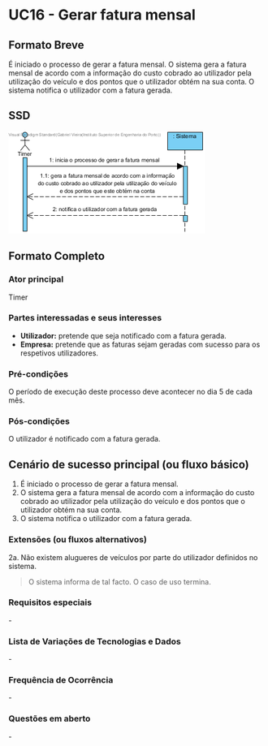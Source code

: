 # UC16 - Gerar fatura mensal

## Formato Breve

É iniciado o processo de gerar a fatura mensal. O sistema gera a fatura mensal de acordo com a informação do custo cobrado ao utilizador pela utilização do veículo e dos pontos que o utilizador obtém na sua conta. O sistema notifica o utilizador com a fatura gerada.

## SSD
![SSD_UC16.png](SSD_UC16.png)

## Formato Completo

### Ator principal

Timer

### Partes interessadas e seus interesses
* **Utilizador:** pretende que seja notificado com a fatura gerada.
* **Empresa:** pretende que as faturas sejam geradas com sucesso para os respetivos utilizadores.

### Pré-condições
O período de execução deste processo deve acontecer no dia 5 de cada mês.

### Pós-condições
O utilizador é notificado com a fatura gerada.

## Cenário de sucesso principal (ou fluxo básico)

1. É iniciado o processo de gerar a fatura mensal.
2. O sistema gera a fatura mensal de acordo com a informação do custo cobrado ao utilizador pela utilização do veículo e dos pontos que o utilizador obtém na sua conta.  
3. O sistema notifica o utilizador com a fatura gerada.

### Extensões (ou fluxos alternativos)

2a. Não existem alugueres de veículos por parte do utilizador definidos no sistema.
> O sistema informa de tal facto. O caso de uso termina.

### Requisitos especiais
\-

### Lista de Variações de Tecnologias e Dados
\-

### Frequência de Ocorrência
\-

### Questões em aberto
\-